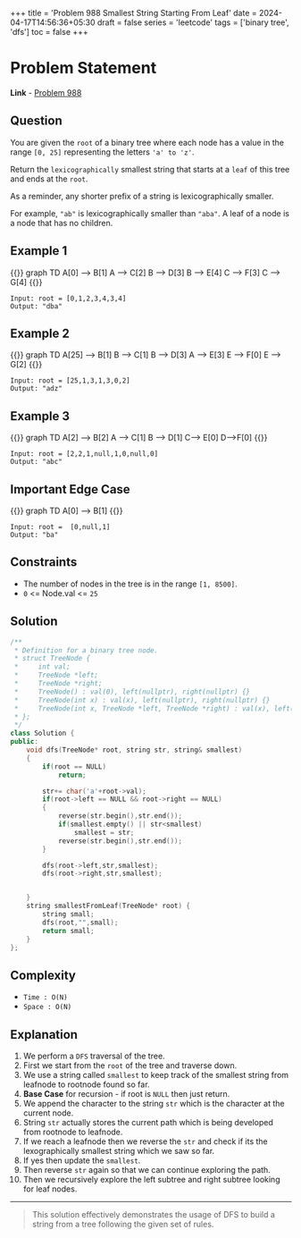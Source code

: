 +++
title = 'Problem 988 Smallest String Starting From Leaf'
date = 2024-04-17T14:56:36+05:30
draft = false
series = 'leetcode'
tags = ['binary tree', 'dfs']
toc = false
+++

# Problem Statement

**Link** - [Problem 988](https://leetcode.com/problems/smallest-string-starting-from-leaf/description/)

## Question

You are given the `root` of a binary tree where each node has a value in the range `[0, 25]` representing the letters `'a' to 'z'`.

Return the `lexicographically` smallest string that starts at a `leaf` of this tree and ends at the `root`.

As a reminder, any shorter prefix of a string is lexicographically smaller.

For example, `"ab"` is lexicographically smaller than `"aba"`.
A leaf of a node is a node that has no children.

## Example 1

{{<mermaid>}}
graph TD
A[0] --> B[1]
A --> C[2]
B --> D[3]
B --> E[4]
C --> F[3]
C --> G[4]
{{</mermaid>}}

```text
Input: root = [0,1,2,3,4,3,4]
Output: "dba"
```

## Example 2

{{<mermaid>}}
graph TD
A[25] --> B[1]
B --> C[1]
B --> D[3]
A --> E[3]
E --> F[0]
E --> G[2]
{{</mermaid>}}

```text
Input: root = [25,1,3,1,3,0,2]
Output: "adz"
```

## Example 3

{{<mermaid>}}
graph TD
A[2] --> B[2]
A --> C[1]
B --> D[1]
C--> E[0]
D-->F[0]
{{</mermaid>}}

```text
Input: root = [2,2,1,null,1,0,null,0]
Output: "abc"
```

## Important Edge Case

{{<mermaid>}}
graph TD
A[0] --> B[1]
{{</mermaid>}}

```text
Input: root =  [0,null,1]
Output: "ba"
```

## Constraints

- The number of nodes in the tree is in the range `[1, 8500]`.
- `0` <= Node.val <= `25`

## Solution

```cpp
/**
 * Definition for a binary tree node.
 * struct TreeNode {
 *     int val;
 *     TreeNode *left;
 *     TreeNode *right;
 *     TreeNode() : val(0), left(nullptr), right(nullptr) {}
 *     TreeNode(int x) : val(x), left(nullptr), right(nullptr) {}
 *     TreeNode(int x, TreeNode *left, TreeNode *right) : val(x), left(left), right(right) {}
 * };
 */
class Solution {
public:
    void dfs(TreeNode* root, string str, string& smallest)
    {
        if(root == NULL)
            return;

        str+= char('a'+root->val);
        if(root->left == NULL && root->right == NULL)
        {
            reverse(str.begin(),str.end());
            if(smallest.empty() || str<smallest)
                smallest = str;
            reverse(str.begin(),str.end());
        }

        dfs(root->left,str,smallest);
        dfs(root->right,str,smallest);


    }
    string smallestFromLeaf(TreeNode* root) {
        string small;
        dfs(root,"",small);
        return small;
    }
};
```

## Complexity

- `Time : O(N)`
- `Space : O(N)`

## Explanation

1. We perform a `DFS` traversal of the tree.
2. First we start from the `root` of the tree and traverse down.
3. We use a string called `smallest` to keep track of the smallest string from leafnode to rootnode found so far.
4. **Base Case** for recursion - if root is `NULL` then just return.
5. We append the character to the string `str` which is the character at the current node.
6. String `str` actually stores the current path which is being developed from rootnode to leafnode.
7. If we reach a leafnode then we reverse the `str` and check if its the lexographically smallest string which we saw so far.
8. If yes then update the `smallest`.
9. Then reverse `str` again so that we can continue exploring the path.
10. Then we recursively explore the left subtree and right subtree looking for leaf nodes.

---

> This solution effectively demonstrates the usage of DFS to build a string from a tree following the given set of rules.
